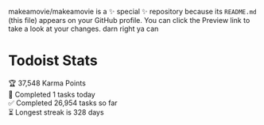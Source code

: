 makeamovie/makeamovie is a ✨ special ✨ repository because its `README.md` (this file) appears on your GitHub profile.
You can click the Preview link to take a look at your changes. darn right ya can

# Todoist Stats

<!-- TODO-IST:START -->
🏆  37,548 Karma Points           
🌸  Completed 1 tasks today           
✅  Completed 26,954 tasks so far           
⏳  Longest streak is 328 days
<!-- TODO-IST:END -->
